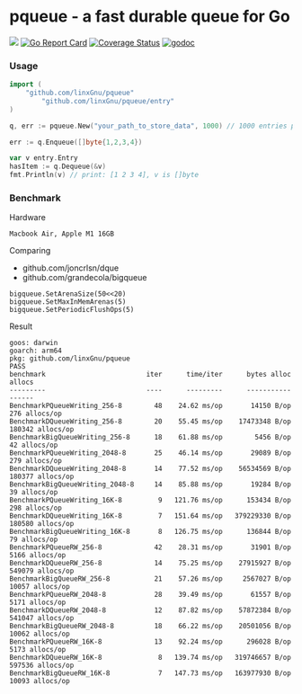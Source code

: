 # pqueue - a fast durable queue for Go

[![](https://github.com/linxGnu/pqueue/workflows/Build/badge.svg)]()
[![Go Report Card](https://goreportcard.com/badge/github.com/linxGnu/pqueue)](https://goreportcard.com/report/github.com/linxGnu/pqueue)
[![Coverage Status](https://coveralls.io/repos/github/linxGnu/pqueue/badge.svg?branch=master)](https://coveralls.io/github/linxGnu/pqueue?branch=master)
[![godoc](https://img.shields.io/badge/docs-GoDoc-green.svg)](https://godoc.org/github.com/linxGnu/pqueue)

### Usage

```go
import (
	"github.com/linxGnu/pqueue"
        "github.com/linxGnu/pqueue/entry"
)

q, err := pqueue.New("your_path_to_store_data", 1000) // 1000 entries per segment

err := q.Enqueue([]byte{1,2,3,4})

var v entry.Entry 
hasItem := q.Dequeue(&v)
fmt.Println(v) // print: [1 2 3 4], v is []byte
```

### Benchmark

Hardware
```
Macbook Air, Apple M1 16GB
```

Comparing
- github.com/joncrlsn/dque
- github.com/grandecola/bigqueue

```
bigqueue.SetArenaSize(50<<20)
bigqueue.SetMaxInMemArenas(5)
bigqueue.SetPeriodicFlushOps(5)
```

Result
```
goos: darwin
goarch: arm64
pkg: github.com/linxGnu/pqueue
PASS
benchmark                         iter      time/iter      bytes alloc             allocs
---------                         ----      ---------      -----------             ------
BenchmarkPQueueWriting_256-8        48    24.62 ms/op       14150 B/op      276 allocs/op
BenchmarkDQueueWriting_256-8        20    55.45 ms/op    17473348 B/op   180342 allocs/op
BenchmarkBigQueueWriting_256-8      18    61.88 ms/op        5456 B/op       42 allocs/op
BenchmarkPQueueWriting_2048-8       25    46.14 ms/op       29089 B/op      279 allocs/op
BenchmarkDQueueWriting_2048-8       14    77.52 ms/op    56534569 B/op   180377 allocs/op
BenchmarkBigQueueWriting_2048-8     14    85.88 ms/op       19284 B/op       39 allocs/op
BenchmarkPQueueWriting_16K-8         9   121.76 ms/op      153434 B/op      298 allocs/op
BenchmarkDQueueWriting_16K-8         7   151.64 ms/op   379229330 B/op   180580 allocs/op
BenchmarkBigQueueWriting_16K-8       8   126.75 ms/op      136844 B/op       79 allocs/op
BenchmarkPQueueRW_256-8             42    28.31 ms/op       31901 B/op     5166 allocs/op
BenchmarkDQueueRW_256-8             14    75.25 ms/op    27915927 B/op   549079 allocs/op
BenchmarkBigQueueRW_256-8           21    57.26 ms/op     2567027 B/op    10057 allocs/op
BenchmarkPQueueRW_2048-8            28    39.49 ms/op       61557 B/op     5171 allocs/op
BenchmarkDQueueRW_2048-8            12    87.82 ms/op    57872384 B/op   541047 allocs/op
BenchmarkBigQueueRW_2048-8          18    66.22 ms/op    20501056 B/op    10062 allocs/op
BenchmarkPQueueRW_16K-8             13    92.24 ms/op      296028 B/op     5173 allocs/op
BenchmarkDQueueRW_16K-8              8   139.74 ms/op   319746657 B/op   597536 allocs/op
BenchmarkBigQueueRW_16K-8            7   147.73 ms/op   163977930 B/op    10093 allocs/op
```